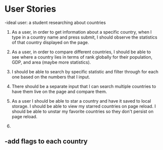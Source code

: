# User Stories


-ideal user: a student researching about countries

1. As a user, in order to get information about a specific country, when I type in a country name and press submit, I should observe the statistics of that country displayed on the page.

2. As a user, in order to compare different countries, I should be able to see where a country lies in terms of rank globally for their population, GDP, and area (maybe more statistics).

3. I should be able to search by specific statistic and filter through for each one based on the numbers that I input.

4. There should be a separate input that I can search multiple countries to have them live on the page and compare them. 

5. As a user I should be able to star a country and have it saved to local storage. I should be able to view my starred countries on page reload. I should be able to unstar my favorite countries so they don't persist on page reload.

6. 

-add flags to each country
-